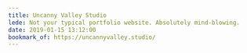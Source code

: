 ```yaml
---
title: Uncanny Valley Studio
lede: Not your typical portfolio website. Absolutely mind-blowing.
date: 2019-01-15 13:12:00
bookmark_of: https://uncannyvalley.studio/
---
```

